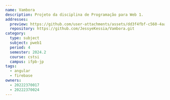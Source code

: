 ```yaml
---
name: Vambora
description: Projeto da disciplina de Programação para Web 1.
addresses:
  preview: https://github.com/user-attachments/assets/dd3f4fbf-c560-4aa8-a3e5-311c6d43690f
  repository: https://github.com/JessyeKessia/Vambora.git
category:
  type: subject
  subject: pweb1
  period: 4
  semester: 2024.2
  course: cstsi
  campus: ifpb-jp
tags:
  - angular
  - firebase
owners:
  - 20222370017
  - 20222370024
---
```


